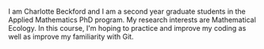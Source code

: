 I am Charlotte Beckford and I am a second year graduate students in the Applied Mathematics PhD program. My research interests are Mathematical Ecology. In this course, I'm hoping to practice and improve my coding as well as improve my familiarity with Git.
